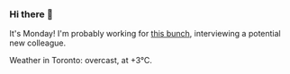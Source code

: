 ### Hi there :wave:

It's Monday! I'm probably working for [this bunch](https://github.com/kohofinancial), interviewing a potential new colleague.

Weather in Toronto: overcast, at +3°C.
